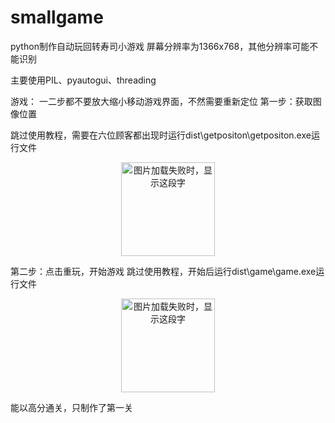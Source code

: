 # smallgame
python制作自动玩回转寿司小游戏
屏幕分辨率为1366x768，其他分辨率可能不能识别

主要使用PIL、pyautogui、threading

游戏：
一二步都不要放大缩小移动游戏界面，不然需要重新定位
第一步：获取图像位置

跳过使用教程，需要在六位顾客都出现时运行dist\getpositon\getpositon.exe运行文件

<div align=center><img src="https://github.com/huangcun666/smallgame/position.png" width="150" height="150" alt="图片加载失败时，显示这段字"/></div>

第二步：点击重玩，开始游戏
跳过使用教程，开始后运行dist\game\game.exe运行文件 
<div align=center><img src="https://github.com/huangcun666/smallgame/game.png"
 width="150" height="150" alt="图片加载失败时，显示这段字"/></div>

 能以高分通关，只制作了第一关
